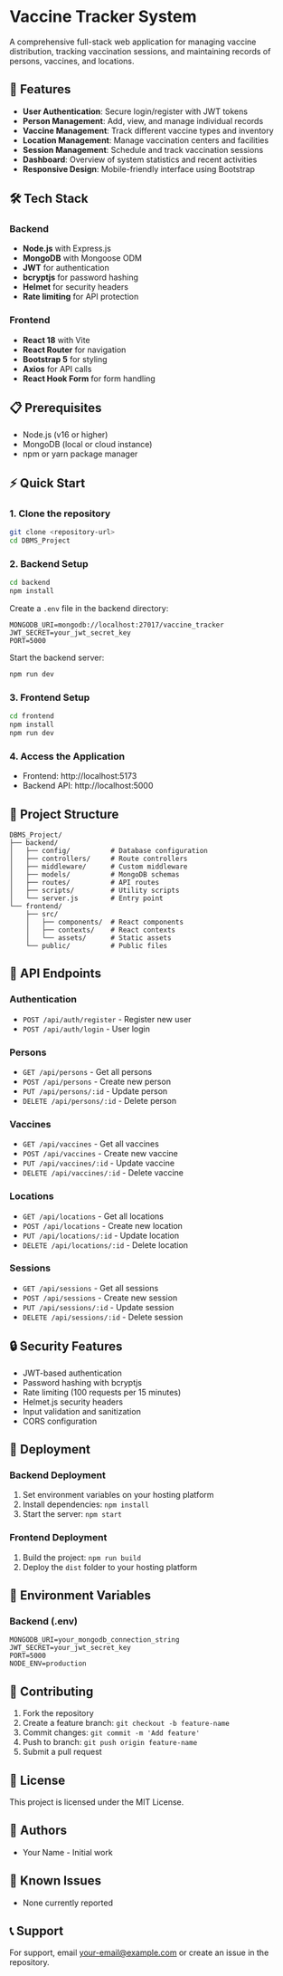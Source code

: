 # Vaccine Tracker System

A comprehensive full-stack web application for managing vaccine distribution, tracking vaccination sessions, and maintaining records of persons, vaccines, and locations.

## 🚀 Features

- **User Authentication**: Secure login/register with JWT tokens
- **Person Management**: Add, view, and manage individual records
- **Vaccine Management**: Track different vaccine types and inventory
- **Location Management**: Manage vaccination centers and facilities
- **Session Management**: Schedule and track vaccination sessions
- **Dashboard**: Overview of system statistics and recent activities
- **Responsive Design**: Mobile-friendly interface using Bootstrap

## 🛠️ Tech Stack

### Backend
- **Node.js** with Express.js
- **MongoDB** with Mongoose ODM
- **JWT** for authentication
- **bcryptjs** for password hashing
- **Helmet** for security headers
- **Rate limiting** for API protection

### Frontend
- **React 18** with Vite
- **React Router** for navigation
- **Bootstrap 5** for styling
- **Axios** for API calls
- **React Hook Form** for form handling

## 📋 Prerequisites

- Node.js (v16 or higher)
- MongoDB (local or cloud instance)
- npm or yarn package manager

## ⚡ Quick Start

### 1. Clone the repository
```bash
git clone <repository-url>
cd DBMS_Project
```

### 2. Backend Setup
```bash
cd backend
npm install
```

Create a `.env` file in the backend directory:
```env
MONGODB_URI=mongodb://localhost:27017/vaccine_tracker
JWT_SECRET=your_jwt_secret_key
PORT=5000
```

Start the backend server:
```bash
npm run dev
```

### 3. Frontend Setup
```bash
cd frontend
npm install
npm run dev
```

### 4. Access the Application
- Frontend: http://localhost:5173
- Backend API: http://localhost:5000

## 📁 Project Structure

```
DBMS_Project/
├── backend/
│   ├── config/          # Database configuration
│   ├── controllers/     # Route controllers
│   ├── middleware/      # Custom middleware
│   ├── models/          # MongoDB schemas
│   ├── routes/          # API routes
│   ├── scripts/         # Utility scripts
│   └── server.js        # Entry point
└── frontend/
    ├── src/
    │   ├── components/  # React components
    │   ├── contexts/    # React contexts
    │   └── assets/      # Static assets
    └── public/          # Public files
```

## 🔧 API Endpoints

### Authentication
- `POST /api/auth/register` - Register new user
- `POST /api/auth/login` - User login

### Persons
- `GET /api/persons` - Get all persons
- `POST /api/persons` - Create new person
- `PUT /api/persons/:id` - Update person
- `DELETE /api/persons/:id` - Delete person

### Vaccines
- `GET /api/vaccines` - Get all vaccines
- `POST /api/vaccines` - Create new vaccine
- `PUT /api/vaccines/:id` - Update vaccine
- `DELETE /api/vaccines/:id` - Delete vaccine

### Locations
- `GET /api/locations` - Get all locations
- `POST /api/locations` - Create new location
- `PUT /api/locations/:id` - Update location
- `DELETE /api/locations/:id` - Delete location

### Sessions
- `GET /api/sessions` - Get all sessions
- `POST /api/sessions` - Create new session
- `PUT /api/sessions/:id` - Update session
- `DELETE /api/sessions/:id` - Delete session

## 🔒 Security Features

- JWT-based authentication
- Password hashing with bcryptjs
- Rate limiting (100 requests per 15 minutes)
- Helmet.js security headers
- Input validation and sanitization
- CORS configuration

## 🚀 Deployment

### Backend Deployment
1. Set environment variables on your hosting platform
2. Install dependencies: `npm install`
3. Start the server: `npm start`

### Frontend Deployment
1. Build the project: `npm run build`
2. Deploy the `dist` folder to your hosting platform

## 📝 Environment Variables

### Backend (.env)
```env
MONGODB_URI=your_mongodb_connection_string
JWT_SECRET=your_jwt_secret_key
PORT=5000
NODE_ENV=production
```

## 🤝 Contributing

1. Fork the repository
2. Create a feature branch: `git checkout -b feature-name`
3. Commit changes: `git commit -m 'Add feature'`
4. Push to branch: `git push origin feature-name`
5. Submit a pull request

## 📄 License

This project is licensed under the MIT License.

## 👥 Authors

- Your Name - Initial work

## 🐛 Known Issues

- None currently reported

## 📞 Support

For support, email your-email@example.com or create an issue in the repository.